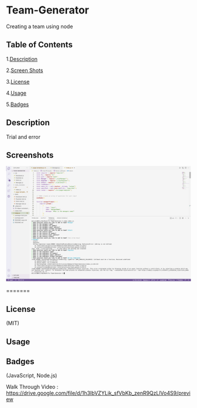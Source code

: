 # Team-Generator
Creating a team using node


## Table of Contents

1.[Description](#Description)

2.[Screen Shots](#Screenshots)

3.[License](#License)

4.[Usage](#Usage)

5.[Badges](#Badges)

## Description
Trial and error

## Screenshots
![team-generator](ss040.png)


=======

## License
(MIT)

## Usage

## Badges
(JavaScript, Node.js)

Walk Through Video : https://drive.google.com/file/d/1h3IbVZYLik_sfVbKb_zenR9QzLlVo4S9/preview
